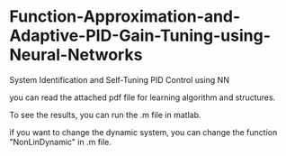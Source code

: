 # Function-Approximation-and-Adaptive-PID-Gain-Tuning-using-Neural-Networks
System Identification and Self-Tuning PID Control using NN

you can read the attached pdf file for learning algorithm and structures.

To see the results, you can run the .m file in matlab.

if you want to change the dynamic system, you can change the function "NonLinDynamic" in .m file.
